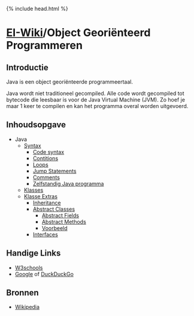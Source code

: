 {% include head.html %}
# [EI-Wiki](..)/Object Georiënteerd Programmeren
## Introductie
Java is een object georiënteerde programmeertaal.

Java wordt niet traditioneel gecompiled. Alle code wordt gecompiled tot bytecode die leesbaar is voor de Java Virtual Machine (JVM). Zo hoef je maar 1 keer te compilen en kan het programma overal worden uitgevoerd.

## Inhoudsopgave

* Java
    * [Syntax](Syntax)
         * [Code syntax](Syntax##code-syntax)
         * [Contitions](Syntax#conditions)
         * [Loops](Syntax#loops)
         * [Jump Statements](Syntax#jump-statements)
         * [Comments](Syntax#comments)
         * [Zelfstandig Java programma](Syntax##zelfstandig-java-programma)
    * [Klasses](Klasses)
    * [Klasse Extras](KlasseExtras)
        * [Inheritance](KlasseExtras#inheritance)
        * [Abstract Classes](KlasseExtras#abstract-classes)
            * [Abstract Fields](KlasseExtras#abstract-fields)
            * [Abstract Methods](KlasseExtras#abstract-methods)
            * [Voorbeeld](KlasseExtras#voorbeeld)
        * [Interfaces](KlasseExtras#interfaces)

## Handige Links
* [W3schools](https://www.w3schools.com/java/)
* [Google](https://www.google.com/) of [DuckDuckGo](https://www.duckduckgo.com)

## Bronnen
* [Wikipedia](https://en.wikipedia.org/wiki/Java_%28programming_language%29)

